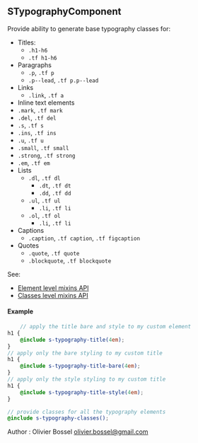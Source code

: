 ## STypographyComponent

Provide ability to generate base typography classes for:
- Titles:
	- ```.h1-h6```
	- ```.tf h1-h6```
- Paragraphs
	- ```.p```, ```.tf p```
	- ```.p--lead```, ```.tf p.p--lead```
- Links
	- ```.link```, ```.tf a```
- Inline text elements
 - ```.mark```, ```.tf mark```
 - ```.del```, ```.tf del```
 - ```.s```, ```.tf s```
 - ```.ins```, ```.tf ins```
 - ```.u```, ```.tf u```
 - ```.small```, ```.tf small```
 - ```.strong```, ```.tf strong```
 - ```.em```, ```.tf em```
- Lists
	- ```.dl```, ```.tf dl```
		- ```.dt```, ```.tf dt```
		- ```.dd```, ```.tf dd```
	- ```.ul```, ```.tf ul```
		- ```.li```, ```.tf li```
	- ```.ol```, ```.tf ol```
		- ```.li```, ```.tf li```
- Captions
	- ```.caption```, ```.tf caption```, ```.tf figcaption```
- Quotes
	- ```.quote```, ```.tf quote```
	- ```.blockquote```, ```.tf blockquote```

See:
- [Element level mixins API](./sass/_main.md)
- [Classes level mixins API](./sass/_classes.md)


#### Example
```scss
	// apply the title bare and style to my custom element
h1 {
	@include s-typography-title(4em);
}
// apply only the bare styling to my custom title
h1 {
	@include s-typography-title-bare(4em);
}
// apply only the style styling to my custom title
h1 {
	@include s-typography-title-style(4em);
}

// provide classes for all the typography elements
@include s-typography-classes();
```
Author : Olivier Bossel <olivier.bossel@gmail.com>